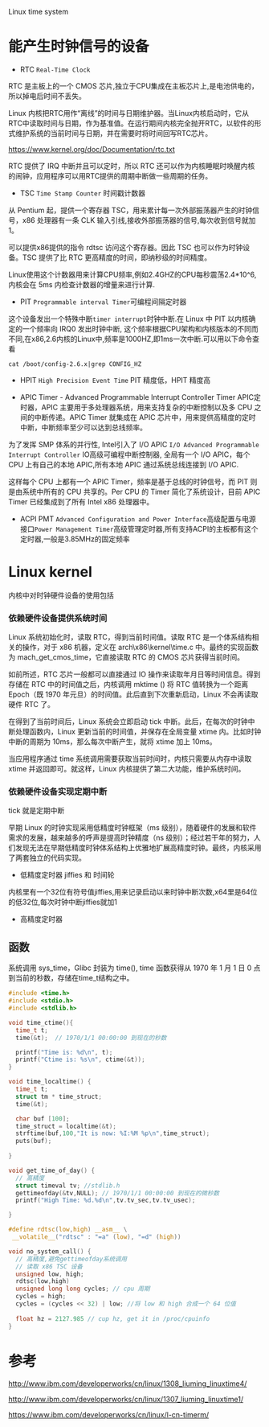 Linux time system
# 能产生时钟信号的设备
* RTC `Real-Time Clock`

RTC 是主板上的一个 CMOS 芯片,独立于CPU集成在主板芯片上,是电池供电的，所以掉电后时间不丢失。

Linux 内核把RTC用作“离线”的时间与日期维护器。当Linux内核启动时，它从RTC中读取时间与日期，作为基准值。在运行期间内核完全抛开RTC，以软件的形式维护系统的当前时间与日期，并在需要时将时间回写RTC芯片。

https://www.kernel.org/doc/Documentation/rtc.txt

RTC 提供了 IRQ 中断并且可以定时，所以 RTC 还可以作为内核睡眠时唤醒内核的闹钟，应用程序可以用RTC提供的周期中断做一些周期的任务。

* TSC `Time Stamp Counter` 时间戳计数器

从 Pentium 起，提供一个寄存器 TSC，用来累计每一次外部振荡器产生的时钟信号，x86 处理器有一条 CLK 输入引线,接收外部振荡器的信号,每次收到信号就加1。

可以提供x86提供的指令 rdtsc 访问这个寄存器。因此 TSC 也可以作为时钟设备。TSC 提供了比 RTC 更高精度的时间，即纳秒级的时间精度。

Linux使用这个计数器用来计算CPU频率,例如2.4GHZ的CPU每秒震荡2.4*10^6,内核会在 5ms 内检查计数器的增量来进行计算.

* PIT `Programmable interval Timer`可编程间隔定时器

这个设备发出一个特殊中断`timer interrupt`时钟中断.在 Linux 中 PIT 以内核确定的一个频率向 IRQ0 发出时钟中断,
这个频率根据CPU架构和内核版本的不同而不同,在x86,2.6内核的Linux中,频率是1000HZ,即1ms一次中断.可以用以下命令查看
```
cat /boot/config-2.6.x|grep CONFIG_HZ
```
* HPIT  `High Precision Event Time`
PIT 精度低，HPIT 精度高

* APIC Timer - Advanced Programmable Interrupt Controller Timer
APIC定时器，APIC 主要用于多处理器系统，用来支持复杂的中断控制以及多 CPU 之间的中断传递。APIC Timer 就集成在 APIC 芯片中，用来提供高精度的定时中断，中断频率至少可以达到总线频率。

为了发挥 SMP 体系的并行性, Intel引入了 I/O APIC `I/O Advanced Programmable Interrupt Controller` IO高级可编程中断控制器,
全局有一个 I/O APIC，每个 CPU 上有自己的本地 APIC,所有本地 APIC 通过系统总线连接到 I/O APIC.

这样每个 CPU 上都有一个 APIC Timer，频率是基于总线的时钟信号，而 PIT 则是由系统中所有的 CPU 共享的。Per CPU 的 Timer 简化了系统设计，目前 APIC Timer 已经集成到了所有 Intel x86 处理器中。


* ACPI PMT
`Advanced Configuration and Power Interface`高级配置与电源接口`Power Management Timer`高级管理定时器,所有支持ACPI的主板都有这个定时器,一般是3.85MHz的固定频率


# Linux kernel
内核中对时钟硬件设备的使用包括

### 依赖硬件设备提供系统时间
Linux 系统初始化时，读取 RTC，得到当前时间值。读取 RTC 是一个体系结构相关的操作，对于 x86 机器，定义在 arch\x86\kernel\time.c 中。最终的实现函数为 mach_get_cmos_time，它直接读取 RTC 的 CMOS 芯片获得当前时间。

如前所述，RTC 芯片一般都可以直接通过 IO 操作来读取年月日等时间信息。得到存储在 RTC 中的时间值之后，内核调用 mktime () 将 RTC 值转换为一个距离 Epoch（既 1970 年元旦）的时间值。此后直到下次重新启动，Linux 不会再读取硬件 RTC 了。

在得到了当前时间后，Linux 系统会立即启动 tick 中断。此后，在每次的时钟中断处理函数内，Linux 更新当前的时间值，并保存在全局变量 xtime 内。比如时钟中断的周期为 10ms，那么每次中断产生，就将 xtime 加上 10ms。

当应用程序通过 time 系统调用需要获取当前时间时，内核只需要从内存中读取 xtime 并返回即可。就这样，Linux 内核提供了第二大功能，维护系统时间。



### 依赖硬件设备实现定期中断
tick 就是定期中断

早期 Linux 的时钟实现采用低精度时钟框架（ms 级别），随着硬件的发展和软件需求的发展，越来越多的呼声是提高时钟精度（ns 级别）；经过若干年的努力，人们发现无法在早期低精度时钟体系结构上优雅地扩展高精度时钟。最终，内核采用了两套独立的代码实现。

* 低精度定时器
jiffies 和 时间轮

内核里有一个32位有符号值jiffies,用来记录启动以来时钟中断次数,x64里是64位的低32位,每次时钟中断jiffies就加1


* 高精度定时器



## 函数
系统调用 sys_time，Glibc 封装为 time(), time 函数获得从 1970 年 1 月 1 日 0 点到当前的秒数，存储在time_t结构之中。

```c
#include <time.h>
#include <stdio.h>
#include <stdlib.h>

void time_ctime(){
  time_t t;
  time(&t);  // 1970/1/1 00:00:00 到现在的秒数

  printf("Time is: %d\n", t);
  printf("Ctime is: %s\n", ctime(&t));
}

void time_localtime() {
  time_t t;
  struct tm * time_struct;
  time(&t);

  char buf [100];
  time_struct = localtime(&t);
  strftime(buf,100,"It is now: %I:%M %p\n",time_struct);
  puts(buf);
  
}

void get_time_of_day() {
  // 高精度
  struct timeval tv; //stdlib.h
  gettimeofday(&tv,NULL); // 1970/1/1 00:00:00 到现在的微秒数
  printf("High Time: %d.%d\n",tv.tv_sec,tv.tv_usec); 

}

#define rdtsc(low,high) __asm__ \
 __volatile__("rdtsc" : "=a" (low), "=d" (high))

void no_system_call() {
  // 高精度,避免gettimeofday系统调用
  // 读取 x86 TSC 设备
  unsigned low, high;
  rdtsc(low,high)
  unsigned long long cycles; // cpu 周期
  cycles = high;
  cycles = (cycles << 32) | low; //将 low 和 high 合成一个 64 位值
  
  float hz = 2127.985 // cup hz, get it in /proc/cpuinfo
}
```

# 参考
http://www.ibm.com/developerworks/cn/linux/1308_liuming_linuxtime4/

http://www.ibm.com/developerworks/cn/linux/1307_liuming_linuxtime1/

https://www.ibm.com/developerworks/cn/linux/l-cn-timerm/

